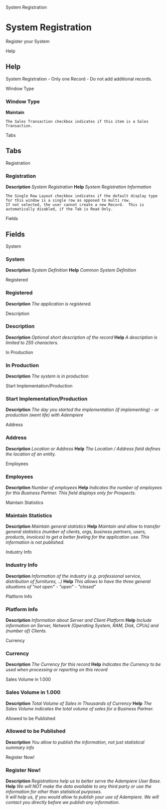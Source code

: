 
System Registration
# System Registration


Register your System

Help
## Help

System Registration - Only one Record - Do not add additional records.

Window Type
### Window Type

**Maintain**

```
The Sales Transaction checkbox indicates if this item is a Sales Transaction.
```

Tabs
## Tabs


Registration
### Registration

**Description**
 *System Registration*
**Help**
 *System Registration Information*

```
The Single Row Layout checkbox indicates if the default display type for this window is a single row as opposed to multi row.
If not selected, the user cannot create a new Record.  This is automatically disabled, if the Tab is Read Only.
```
Fields
## Fields


System
### System

**Description**
 *System Definition*
**Help**
 *Common System Definition*

Registered
### Registered

**Description**
 *The application is registered.*

Description
### Description

**Description**
 *Optional short description of the record*
**Help**
 *A description is limited to 255 characters.*

In Production
### In Production

**Description**
 *The system is in production*

Start Implementation/Production
### Start Implementation/Production

**Description**
 *The day you started the implementation (if implementing) - or production (went life) with Adempiere*

Address
### Address

**Description**
 *Location or Address*
**Help**
 *The Location / Address field defines the location of an entity.*

Employees
### Employees

**Description**
 *Number of employees*
**Help**
 *Indicates the number of employees for this Business Partner.  This field displays only for Prospects.*

Maintain Statistics
### Maintain Statistics

**Description**
 *Maintain general statistics*
**Help**
 *Maintain and allow to transfer general statistics (number of clients, orgs, business partners, users, products, invoices) to get a better feeling for the application use.  This information is not published.*

Industry Info
### Industry Info

**Description**
 *Information of the industry (e.g. professional service, distribution of furnitures, ..)*
**Help**
 *This allows to have the three general situations of "not open" - "open" - "closed"*

Platform Info
### Platform Info

**Description**
 *Information about Server and Client Platform*
**Help**
 *Include information on Server, Network [Operating System, RAM, Disk, CPUs] and (number of) Clients.*

Currency
### Currency

**Description**
 *The Currency for this record*
**Help**
 *Indicates the Currency to be used when processing or reporting on this record*

Sales Volume in 1.000
### Sales Volume in 1.000

**Description**
 *Total Volume of Sales in Thousands of Currency*
**Help**
 *The Sales Volume indicates the total volume of sales for a Business Partner.*

Allowed to be Published
### Allowed to be Published

**Description**
 *You allow to publish the information, not just statistical summary info*

Register Now!
### Register Now!

**Description**
 *Registrations help us to better serve the Adempiere User Base.*
**Help**
 *We will NOT make the data available to any third party or use the information for other than statistical purposes.  
It will help us, if you would allow to publish your use of Adempiere. We will contact you directly before we publish any information.*
